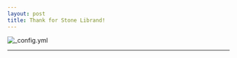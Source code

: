 ```yaml
---
layout: post
title: Thank for Stone Librand!
---
```


![_config.yml](https://lh3.googleusercontent.com/Ko0pb9nk0rALCSh_e5XEyOU1-CXn3HDgBuon-2fnb6-VcD9g5D1p8TASoNsSL0EmBYHuKYxmJ6mhGrjYmysJLXdPoxAQO-22C4hCT7M2zfUfL9BufVubElezezJzTIEWket1e9-MAPuCoDFuzGvdr0iMZh3HL6Ea9xNBnk1mNawJYgJXs38VpgkcxNy-y0ycR9f3RMo7ESmq_yDvLk1Y4xzjG6gE6TqxJsbBR_FcAfU2PELyvoIcXHu6r2HQkLoOo-x49YovPfvTSGCbfIugotni2K4VRIyHowPcUqHZo7Xqag8qEzkdvbjidUfaT1bxpq9ChllHPTe7J9lEzjB94jOFrmsOIGao0n-A_oq4caJBoKDeGVaoEP5wfu0DuXA9hzIPOb_BQUMLq2fGxt8ulBmLHeNEjyBbvlMZg6fP9F5d38ZxmasLzn9Z9KDl9ZlGoWO7dI6uD80X83-YwteUgjiculKpdcBdg0OMfzyuNMPS1yia_PXg8FQHPIpBNVGcn8nYgxC-cguRHrgUBrzKNLk6JCSA9Aw0pxxKmARRV1yYUeyh4M3GQ7PThz2Mqpgd-O3d62pOgwxXIhUApijD19sPyv0g9aTF=w1152-h653-no)

___

